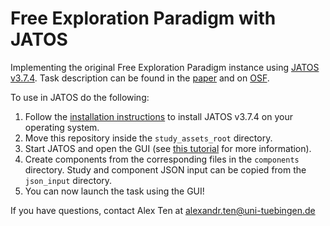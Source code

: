 # Free Exploration Paradigm with JATOS

Implementing the original Free Exploration Paradigm instance using [JATOS v3.7.4](https://github.com/JATOS/JATOS/releases/tag/v3.7.4). Task description can be found in the [paper](https://www.nature.com/articles/s41467-021-26196-w) and on [OSF](https://osf.io/k2yur/).

To use in JATOS do the following:
1. Follow the [installation instructions](https://www.jatos.org/Installation.html) to install JATOS v3.7.4 on your operating system.
2. Move this repository inside the `study_assets_root` directory.
3. Start JATOS and open the GUI (see [this tutorial](https://www.jatos.org/Get-started.html) for more information).
4. Create components from the corresponding files in the `components` directory. Study and component JSON input can be copied from the `json_input` directory.
5. You can now launch the task using the GUI!

If you have questions, contact Alex Ten at alexandr.ten@uni-tuebingen.de
